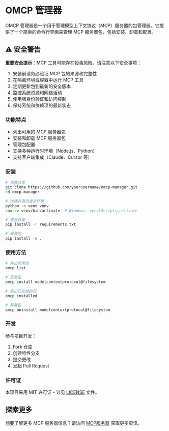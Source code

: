 # OMCP 管理器

OMCP 管理器是一个用于管理模型上下文协议（MCP）服务器的包管理器。它提供了一个简单的命令行界面来管理 MCP 服务器包，包括安装、卸载和配置。

## ⚠️ 安全警告

**重要安全提示**：MCP 工具可能存在投毒风险，请注意以下安全事项：

1. 安装前请务必验证 MCP 包的来源和完整性
2. 在隔离环境或容器中运行 MCP 工具
3. 定期更新包到最新的安全版本
4. 监控系统资源和网络活动
5. 使用强身份验证和访问控制
6. 保持系统和依赖项的最新状态

### 功能特点

- 列出可用的 MCP 服务器包
- 安装和卸载 MCP 服务器包
- 管理包配置
- 支持多种运行时环境（Node.js、Python）
- 支持客户端集成（Claude、Cursor 等）

### 安装

```bash
# 克隆仓库
git clone https://github.com/yourusername/omcp-manager.git
cd omcp-manager

# 创建并激活虚拟环境
python -m venv venv
source venv/bin/activate  # Windows: venv\Scripts\activate

# 安装依赖
pip install -r requirements.txt

# 安装包
pip install -e .
```

### 使用方法

```bash
# 列出可用包
omcp list

# 安装包
omcp install modelcontextprotocol@filesystem

# 列出已安装的包
omcp installed

# 卸载包
omcp uninstall modelcontextprotocol@filesystem
```

### 开发

参与项目开发：

1. Fork 仓库
2. 创建特性分支
3. 提交更改
4. 发起 Pull Request

### 许可证

本项目采用 MIT 许可证 - 详见 [LICENSE](LICENSE) 文件。

## 探索更多

想要了解更多 MCP 服务器信息？请访问 [MCP服务器](https://mcpservers.cn) 获取更多资讯。 